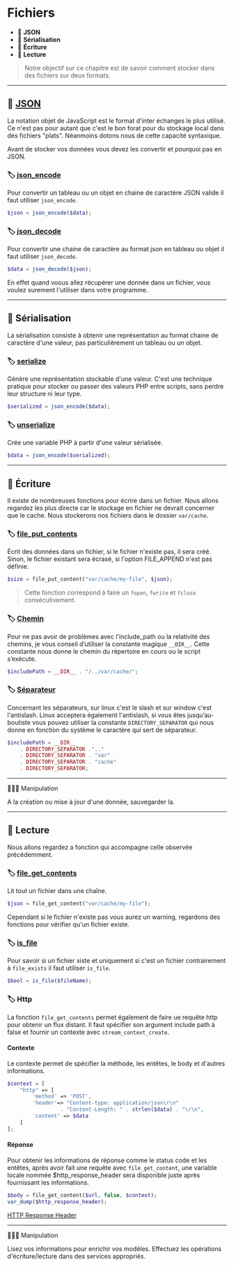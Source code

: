 # Fichiers

*  🔖 **JSON**
*  🔖 **Sérialisation**
*  🔖 **Écriture**
*  🔖 **Lecture**

> Notre objectif sur ce chapitre est de savoir comment stocker dans des fichiers sur deux formats.
___

## 📑 [JSON](https://fr.wikipedia.org/wiki/JavaScript_Object_Notation)

La notation objet de JavaScript est le format d'inter échanges le plus utilisé. Ce n'est pas pour autant que c'est le bon forat pour du stockage local dans des fichiers "plats". Néanmoins dotons nous de cette capacité syntaxique.

Avant de stocker vos données vous devez les convertir et pourquoi pas en JSON.

### 🏷️ **[json_encode](https://www.php.net/manual/fr/function.json-encode.php)**

Pour convertir un tableau ou un objet en chaine de caractère JSON valide il faut utiliser `json_encode`.

```php
$json = json_encode($data);
```

### 🏷️ **[json_decode](https://www.php.net/manual/fr/function.json-decode.php)**

Pour convertir une chaine de caractère au format json en tableau ou objet il faut utiliser `json_decode`.

```php
$data = json_decode($json);
```

En effet quand voous allez récupérer une donnée dans un fichier, vous voulez surement l'utiliser dans votre programme.

___

## 📑 Sérialisation

La sérialisation consiste à obtenir une représentation au format chaine de caractère d'une valeur, pas particulièrement un tableau ou un objet.

### 🏷️ **[serialize](https://www.php.net/manual/fr/function.serialize.php)**

Génère une représentation stockable d'une valeur. C'est une technique pratique pour stocker ou passer des valeurs PHP entre scripts, sans perdre leur structure ni leur type.

```php
$serialized = json_encode($data);
```

### 🏷️ **[unserialize](https://www.php.net/manual/fr/function.unserialize.php)**

Crée une variable PHP à partir d'une valeur sérialisée.

```php
$data = json_encode($serialized);
```
___

## 📑 Écriture

Il existe de nombreuses fonctions pour écrire dans un fichier. Nous allons regardez les plus directe car le stockage en fichier ne devrait concerner que le cache. Nous stockerons nos fichiers dans le dossier `var/cache`.

### 🏷️ **[file_put_contents](https://www.php.net/manual/fr/function.file-put-contents.php)**

Écrit des données dans un fichier, si le fichier n'existe pas, il sera créé. Sinon, le fichier existant sera écrasé, si l'option FILE_APPEND n'est pas définie.

```php
$size = file_put_content("var/cache/my-file", $json);
```

> Cette fonction correspond à faire un `fopen`, `fwrite` et `fclose` consécutivement.

### 🏷️ **[Chemin](https://www.php.net/manual/fr/language.constants.predefined.php)**

Pour ne pas avoir de problèmes avec l'include_path ou la relativité des chemins, je vous conseil d’utiliser la constante magique `__DIR__`. Cette constante nous donne le chemin du répertoire en cours ou le script s’exécute.

```php
$includePath = __DIR__ . "/../var/cache/";
```

### 🏷️ **[Séparateur](https://www.php.net/manual/fr/dir.constants.php)**

Concernant les séparateurs, sur linux c'est le slash et sur window c'est l'antislash. Linux acceptera également l'antislash, si vous êtes jusqu’au-boutiste vous pouvez utiliser la constante `DIRECTORY_SEPARATOR` qui nous donne en fonction du système le caractère qui sert de séparateur.

```php
$includePath = __DIR__ 
    . DIRECTORY_SEPARATOR .".."
    . DIRECTORY_SEPARATOR . "var"
    . DIRECTORY_SEPARATOR . "cache"
    . DIRECTORY_SEPARATOR;
```

___

👨🏻‍💻 Manipulation

A la création ou mise à jour d'une donnée, sauvegarder la.

___

## 📑 Lecture

Nous allons regardez a fonction qui accompagne celle observée précédemment.

### 🏷️ **[file_get_contents](https://www.php.net/manual/fr/function.file-get-contents.php)**

Lit tout un fichier dans une chaîne.

```php
$json = file_get_content("var/cache/my-file");
```

Cependant si le fichier n'existe pas vous aurez un warning, regardons des fonctions pour vérifier qu'un fichier existe.

### 🏷️ **[is_file](https://www.php.net/manual/fr/function.is-file.php)**

Pour savoir si un fichier xiste et uniquement si c'est un fichier contrairement à `file_exists` il faut utiliser `is_file`.

```php
$bool = is_file($fileName);
```

### 🏷️ **Http**

La fonction `file_get_contents` permet également de faire ue requête http pour obtenir un flux distant. Il faut spécifier son argument include path à false et fournir un contexte avec `stream_context_create`.

#### **Contexte**

Le contexte permet de spécifier la méthode, les entêtes, le body et d'autres informations.

```php
$context = [
    "http" => [
        'method' => 'POST',
        'header'=> "Content-type: application/json\r\n"
                 . "Content-Length: " . strlen($data) . "\r\n",
        'content' => $data
    ]
];
```

#### **Réponse**

Pour obtenir les informations de réponse comme le status code et les entêtes, après avoir fait une requête avec `file_get_content`, une variable locale nommée $http_response_header sera disponible juste après fournissant les informations.

```php
$body = file_get_content($url, false, $context);
var_dump($http_response_header);
```

[HTTP Response Header](https://www.php.net/manual/fr/reserved.variables.httpresponseheader.php)

___

👨🏻‍💻 Manipulation

Lisez vos informations pour enrichir vos modèles. Effectuez les opérations d'écriture/lecture dans des services appropriés.
